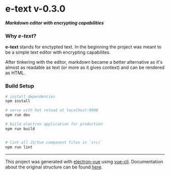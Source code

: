 # e-text v-0.3.0

***Markdown editor with encrypting capabilities***

### Why *e-text*?

**e-text** stands for enctypted text. In the beginning the project was meant to be a simple text editor with encrypting 
capabilites.

After tinkering with the editor, markdown became a better alternative as it's almost as readable as text (or more as it 
gives context) and can be rendered as HTML.

### Build Setup

``` bash
# install dependencies
npm install

# serve with hot reload at localhost:9080
npm run dev

# build electron application for production
npm run build


# lint all JS/Vue component files in `src/`
npm run lint

```

---

This project was generated with [electron-vue](https://github.com/SimulatedGREG/electron-vue) using [vue-cli](https://github.com/vuejs/vue-cli). Documentation about the original structure can be found [here](https://simulatedgreg.gitbooks.io/electron-vue/content/index.html).
